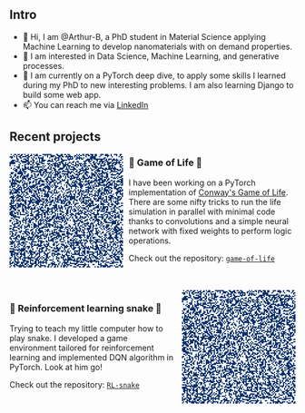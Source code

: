 
## Intro

- 👋 Hi, I am @Arthur-B, a PhD student in Material Science applying Machine Learning to develop nanomaterials with on demand properties.
- 👀 I am interested in Data Science, Machine Learning, and generative processes.
- 🌱 I am currently on a PyTorch deep dive, to apply some skills I learned during my PhD to new interesting problems. I am also learning Django to build some web app.
- 📫 You can reach me via [LinkedIn](https://www.linkedin.com/in/arthur-baucour/)

## Recent projects

<p>
  <img width="200" align="left" style="padding-right: 10px" src="./assets/life_200x200.gif" />
</p>

### 🌱 Game of Life 🌱

I have been working on a PyTorch implementation of [Conway's Game of Life](https://en.wikipedia.org/wiki/Conway%27s_Game_of_Life).
There are some nifty tricks to run the life simulation in parallel with minimal code thanks to convolutions and a simple neural network with fixed weights to perform logic operations.

Check out the repository: [`game-of-life`](https://github.com/Arthur-B/game-of-life)

<br>
<br>

<img width="200" align="right" style="padding-left: 10px" src="./assets/life_200x200.gif" />

### 🐍 Reinforcement learning snake 🐍

Trying to teach my little computer how to play snake.
I developed a game environment tailored for reinforcement learning and implemented DQN algorithm in PyTorch.
Look at him go!

Check out the repository: [`RL-snake`](https://github.com/Arthur-B/RL-snake)
